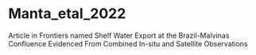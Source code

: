 # Manta_etal_2022

Article in Frontiers named Shelf Water Export at the Brazil-Malvinas Confluence Evidenced From Combined In-situ and Satellite Observations
